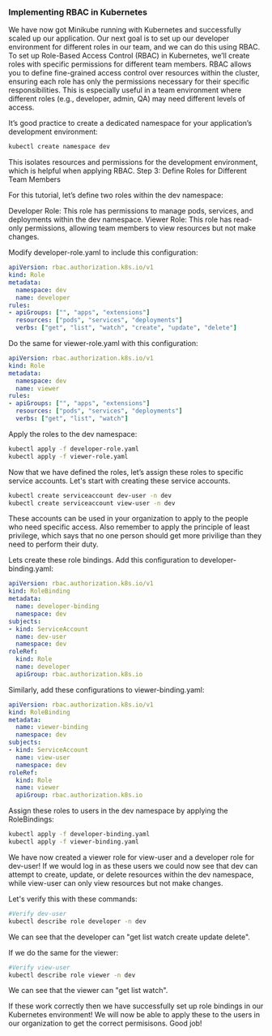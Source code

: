 ### Implementing RBAC in Kubernetes

We have now got Minikube running with Kubernetes and successfully scaled up our application. Our next goal is to set up our developer environment for different roles in our team, and we can do this using RBAC. To set up Role-Based Access Control (RBAC) in Kubernetes, we’ll create roles with specific permissions for different team members. RBAC allows you to define fine-grained access control over resources within the cluster, ensuring each role has only the permissions necessary for their specific responsibilities. This is especially useful in a team environment where different roles (e.g., developer, admin, QA) may need different levels of access.

It’s good practice to create a dedicated namespace for your application’s development environment:

```bash
kubectl create namespace dev
```

This isolates resources and permissions for the development environment, which is helpful when applying RBAC.
Step 3: Define Roles for Different Team Members

For this tutorial, let’s define two roles within the dev namespace:

Developer Role: This role has permissions to manage pods, services, and deployments within the dev namespace.
Viewer Role: This role has read-only permissions, allowing team members to view resources but not make changes.

Modify developer-role.yaml to include this configuration:

```yaml
apiVersion: rbac.authorization.k8s.io/v1
kind: Role
metadata:
  namespace: dev
  name: developer
rules:
- apiGroups: ["", "apps", "extensions"]
  resources: ["pods", "services", "deployments"]
  verbs: ["get", "list", "watch", "create", "update", "delete"]
```

Do the same for viewer-role.yaml with this configuration:

```yaml
apiVersion: rbac.authorization.k8s.io/v1
kind: Role
metadata:
  namespace: dev
  name: viewer
rules:
- apiGroups: ["", "apps", "extensions"]
  resources: ["pods", "services", "deployments"]
  verbs: ["get", "list", "watch"]
```

Apply the roles to the dev namespace:

```bash
kubectl apply -f developer-role.yaml
kubectl apply -f viewer-role.yaml
```

Now that we have defined the roles, let’s assign these roles to specific service accounts.
Let's start with creating these service accounts.

```bash
kubectl create serviceaccount dev-user -n dev
kubectl create serviceaccount view-user -n dev
```

These accounts can be used in your organization to apply to the people who need specific access. Also remember to apply the principle of least privilege, which says that no one person should get more privilige than they need to perform their duty.

Lets create these role bindings.
Add this configuration to developer-binding.yaml:

```yaml
apiVersion: rbac.authorization.k8s.io/v1
kind: RoleBinding
metadata:
  name: developer-binding
  namespace: dev
subjects:
- kind: ServiceAccount
  name: dev-user       
  namespace: dev
roleRef:
  kind: Role
  name: developer
  apiGroup: rbac.authorization.k8s.io
```

Similarly, add these configurations to viewer-binding.yaml:

```yaml
apiVersion: rbac.authorization.k8s.io/v1
kind: RoleBinding
metadata:
  name: viewer-binding
  namespace: dev
subjects:
- kind: ServiceAccount
  name: view-user  
  namespace: dev
roleRef:
  kind: Role
  name: viewer
  apiGroup: rbac.authorization.k8s.io
```

Assign these roles to users in the dev namespace by applying the RoleBindings:

```bash
kubectl apply -f developer-binding.yaml
kubectl apply -f viewer-binding.yaml
```

We have now created a viewer role for view-user and a developer role for dev-user! If we would log in as these users we could now see that dev can attempt to create, update, or delete resources within the dev namespace, while view-user can only view resources but not make changes.

Let's verify this with these commands:

```bash
#Verify dev-user
kubectl describe role developer -n dev
```

We can see that the developer can "get list watch create update delete".

If we do the same for the viewer:

```bash
#Verify view-user
kubectl describe role viewer -n dev
```

We can see that the viewer can "get list watch".

If these work correctly then we have successfully set up role bindings in our Kubernetes environment! We will now be able to apply these to the users in our organization to get the correct permisisons. Good job!